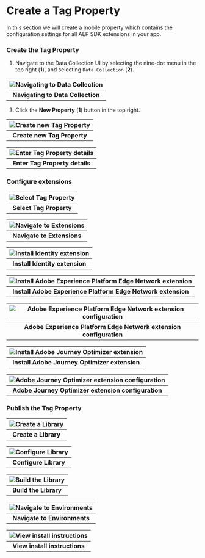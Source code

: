 # Create a Tag Property

In this section we will create a mobile property which contains the configuration settings for all AEP SDK extensions in your app.

### Create the Tag Property

1. Navigate to the Data Collection UI by selecting the nine-dot menu in the top right (**1**), and selecting `Data Collection` (**2**).

| ![Navigating to Data Collection](assets/nav-dc.png?raw=true) |
| :---: |
| **Navigating to Data Collection** |

3. Click the **New Property** (**1**) button in the top right.

| ![Create new Tag Property](assets/tag-new.png?raw=true) |
| :---: |
| **Create new Tag Property** |

| ![Enter Tag Property details](assets/tag-name.png?raw=true) |
| :---: |
| **Enter Tag Property details** |

### Configure extensions

| ![Select Tag Property](assets/tag-select.png?raw=true) |
| :---: |
| **Select Tag Property** |

| ![Navigate to Extensions](assets/tag-nav-extensions.png?raw=true) |
| :---: |
| **Navigate to Extensions** |

| ![Install Identity extension](assets/tag-extensions-identity.png?raw=true) |
| :---: |
| **Install Identity extension** |

| ![Install Adobe Experience Platform Edge Network extension](assets/tag-extensions-aep.png?raw=true) |
| :---: |
| **Install Adobe Experience Platform Edge Network extension** |

| ![Adobe Experience Platform Edge Network extension configuration](assets/tag-aep-details.png?raw=true) |
| :---: |
| **Adobe Experience Platform Edge Network extension configuration** |

| ![Install Adobe Journey Optimizer extension](assets/tag-extensions-ajo.png?raw=true) |
| :---: |
| **Install Adobe Journey Optimizer extension** |

| ![Adobe Journey Optimizer extension configuration](assets/tag-ajo-details.png?raw=true) |
| :---: |
| **Adobe Journey Optimizer extension configuration** |


### Publish the Tag Property

| ![Create a Library](assets/tag-library-create.png?raw=true) |
| :---: |
| **Create a Library** |

| ![Configure Library](assets/tag-library-details.png?raw=true) |
| :---: |
| **Configure Library** |

| ![Build the Library](assets/tag-library-build.png?raw=true) |
| :---: |
| **Build the Library** |

| ![Navigate to Environments](assets/tag-environments.png?raw=true) |
| :---: |
| **Navigate to Environments** |

| ![View install instructions](assets/tag-install-instructions.png?raw=true) |
| :---: |
| **View install instructions** |


